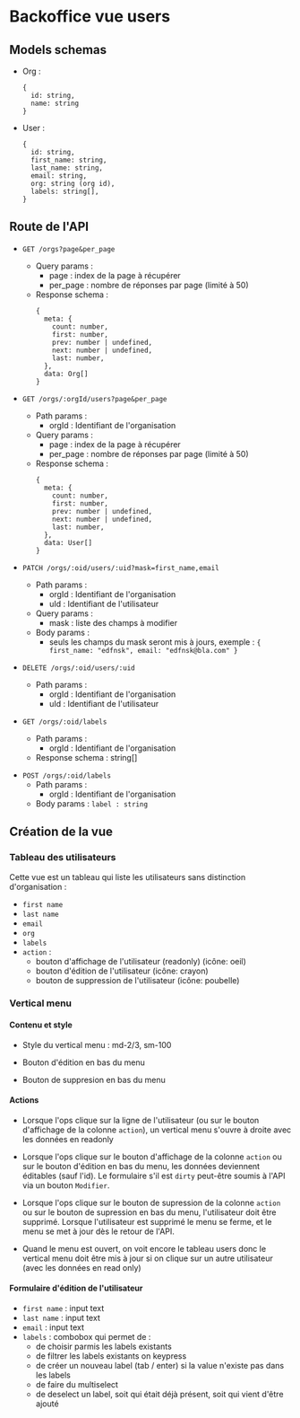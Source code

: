 # Backoffice vue users

## Models schemas

+ Org : 
  ```
  {
    id: string, 
    name: string 
  }
  ```

+ User : 
  ```
  {
    id: string, 
    first_name: string, 
    last_name: string, 
    email: string, 
    org: string (org id), 
    labels: string[], 
  }
  ```

## Route de l'API

+ `GET /orgs?page&per_page`
  + Query params :
      + page : index de la page à récupérer
      + per_page : nombre de réponses par page (limité à 50)
  + Response schema :
    ```
    { 
      meta: { 
        count: number,
        first: number,
        prev: number | undefined,
        next: number | undefined,
        last: number, 
      }, 
      data: Org[] 
    }
    ```
  
+ `GET /orgs/:orgId/users?page&per_page`
  + Path params :
    + orgId : Identifiant de l'organisation
  + Query params :
    + page : index de la page à récupérer
    + per_page : nombre de réponses par page (limité à 50)
  + Response schema :
    ```
    { 
      meta: { 
        count: number,
        first: number,
        prev: number | undefined,
        next: number | undefined,
        last: number, 
      }, 
      data: User[] 
    }
    ```
  
+ `PATCH /orgs/:oid/users/:uid?mask=first_name,email`
  + Path params :
    + orgId : Identifiant de l'organisation
    + uId : Identifiant de l'utilisateur
  + Query params :
    + mask : liste des champs à modifier
  + Body params : 
    + seuls les champs du mask seront mis à jours, exemple : `{ first_name: "edfnsk", email: "edfnsk@bla.com" }`

+ `DELETE /orgs/:oid/users/:uid`
  + Path params :
    + orgId : Identifiant de l'organisation
    + uId : Identifiant de l'utilisateur

+ `GET /orgs/:oid/labels`
  + Path params :
    + orgId : Identifiant de l'organisation
  + Response schema : string[]

- `POST /orgs/:oid/labels`
  + Path params :
    + orgId : Identifiant de l'organisation
  + Body params : `label : string` 

## Création de la vue


### Tableau des utilisateurs

Cette vue est un tableau qui liste les utilisateurs sans distinction d'organisation :

+ `first name` 
+ `last name` 
+ `email` 
+ `org` 
+ `labels`
+ `action` : 
  + bouton d'affichage de l'utilisateur (readonly) (icône: oeil)
  + bouton d'édition de l'utilisateur (icône: crayon)
  + bouton de suppression de l'utilisateur (icône: poubelle)


### Vertical menu

#### Contenu et style

+ Style du vertical menu : md-2/3, sm-100

+ Bouton d'édition en bas du menu

+ Bouton de suppresion en bas du menu

#### Actions

+ Lorsque l'ops clique sur la ligne de l'utilisateur (ou sur le bouton d'affichage de la colonne `action`), un vertical menu s'ouvre à droite avec les données en readonly 

+ Lorsque l'ops clique sur le bouton d'affichage de la colonne `action` ou sur le bouton d'édition en bas du menu, les données deviennent éditables (sauf l'id).
Le formulaire s'il est `dirty` peut-être soumis à l'API via un bouton `Modifier`.

+ Lorsque l'ops clique sur le bouton de supression de la colonne `action` ou sur le bouton de supression en bas du menu, l'utilisateur doit être supprimé. Lorsque l'utilisateur est supprimé le menu se ferme, et le menu se met à jour dès le retour de l'API.

+ Quand le menu est ouvert, on voit encore le tableau users donc le vertical menu doit être mis à jour si on clique sur un autre utilisateur (avec les données en read only)


#### Formulaire d'édition de l'utilisateur

+ `first name` : input text
+ `last name` : input text
+ `email` : input text
+ `labels` : combobox qui permet de :
  + de choisir parmis les labels existants
  + de filtrer les labels existants on keypress
  + de créer un nouveau label (tab / enter) si la value n'existe pas dans les labels
  + de faire du multiselect
  + de deselect un label, soit qui était déjà présent, soit qui vient d'être ajouté
